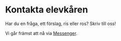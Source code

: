 <h1>Kontakta elevkåren</h1>

Har du en fråga, ett förslag, ris eller ros? Skriv till oss!

Vi går främst att nå via [Messenger](https://m.me/elevkaren).